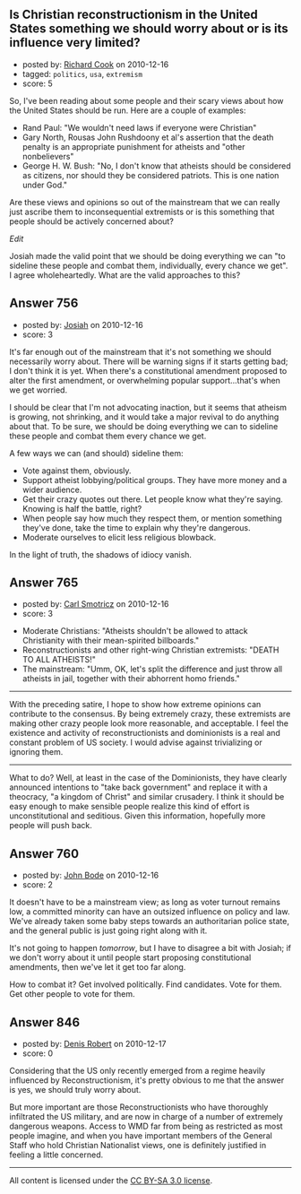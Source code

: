 ## Is Christian reconstructionism in the United States something we should worry about or is its influence very limited?

- posted by: [Richard Cook](https://stackexchange.com/users/-1/65-richard-cook) on 2010-12-16
- tagged: `politics`, `usa`, `extremism`
- score: 5

So, I've been reading about some people and their scary views about how the United States should be run. Here are a couple of examples:

* Rand Paul: "We wouldn't need laws if everyone were Christian"
* Gary North, Rousas John Rushdoony et al's assertion that the death penalty is an appropriate punishment for atheists and "other nonbelievers"
* George H. W. Bush: "No, I don't know that atheists should be considered as citizens, nor should they be considered patriots. This is one nation under God."

Are these views and opinions so out of the mainstream that we can really just ascribe them to inconsequential extremists or is this something that people should be actively concerned about?

*Edit*

Josiah made the valid point that we should be doing everything we can "to sideline these people and combat them, individually, every chance we get". I agree wholeheartedly. What are the valid approaches to this?




## Answer 756

- posted by: [Josiah](https://stackexchange.com/users/-1/88-josiah) on 2010-12-16
- score: 3

It's far enough out of the mainstream that it's not something we should necessarily worry about. There will be warning signs if it starts getting bad; I don't think it is yet. When there's a constitutional amendment proposed to alter the first amendment, or overwhelming popular support...that's when we get worried.

I should be clear that I'm not advocating inaction, but it seems that atheism is growing, not shrinking, and it would take a major revival to do anything about that. To be sure, we should be doing everything we can to sideline these people and combat them every chance we get.

A few ways we can (and should) sideline them:

 - Vote against them, obviously.
 - Support atheist lobbying/political groups. They have more money and a wider audience.
 - Get their crazy quotes out there. Let people know what they're saying. Knowing is half the battle, right?
 - When people say how much they respect them, or mention something they've done, take the time to explain why they're dangerous.
 - Moderate ourselves to elicit less religious blowback.

In the light of truth, the shadows of idiocy vanish.


## Answer 765

- posted by: [Carl Smotricz](https://stackexchange.com/users/-1/228-carl-smotricz) on 2010-12-16
- score: 3

* Moderate Christians: "Atheists shouldn't be allowed to attack Christianity with their mean-spirited billboards."
* Reconstructionists and other right-wing Christian extremists: "DEATH TO ALL ATHEISTS!"
* The mainstream: "Umm, OK, let's split the difference and just throw all atheists in jail, together with their abhorrent homo friends."

----

With the preceding satire, I hope to show how extreme opinions can contribute to the consensus. By being extremely crazy, these extremists are making other crazy people look more reasonable, and acceptable. I feel the existence and activity of reconstructionists and dominionists is a real and constant problem of US society. I would advise against trivializing or ignoring them.

----

What to do? Well, at least in the case of the Dominionists, they have clearly announced intentions to "take back government" and replace it with a theocracy, "a kingdom of Christ" and similar crusadery. I think it should be easy enough to make sensible people realize this kind of effort is unconstitutional and seditious. Given this information, hopefully more people will push back.


## Answer 760

- posted by: [John Bode](https://stackexchange.com/users/-1/117-john-bode) on 2010-12-16
- score: 2

It doesn't have to be a mainstream view; as long as voter turnout remains low, a committed minority can have an outsized influence on policy and law.  We've already taken some baby steps towards an authoritarian police state, and the general public is just going right along with it.  

It's not going to happen *tomorrow*, but I have to disagree a bit with Josiah; if we don't worry about it until people start proposing constitutional amendments, then we've let it get too far along.  

How to combat it?  Get involved politically.  Find candidates.  Vote for them.  Get other people to vote for them.  


## Answer 846

- posted by: [Denis Robert](https://stackexchange.com/users/-1/122-denis-robert) on 2010-12-17
- score: 0

Considering that the US only recently emerged from a regime heavily influenced by Reconstructionism, it's pretty obvious to me that the answer is yes, we should truly worry about. 

But more important are those Reconstructionists who have thoroughly infiltrated the US military, and are now in charge of a number of extremely dangerous weapons. Access to WMD far from being as restricted as most people imagine, and when you have important members of the General Staff who hold Christian Nationalist views, one is definitely justified in feeling a little concerned.



---

All content is licensed under the [CC BY-SA 3.0 license](https://creativecommons.org/licenses/by-sa/3.0/).
